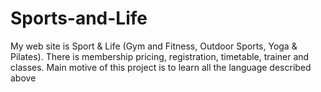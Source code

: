 # Sports-and-Life
My web site is Sport &amp; Life (Gym and Fitness, Outdoor Sports, Yoga &amp; Pilates). There is membership pricing, registration, timetable, trainer and classes. Main motive of this project is to learn all the language described above

